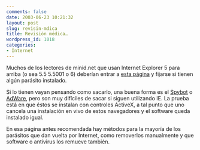 ```yaml
---
comments: false
date: 2003-06-23 10:21:32
layout: post
slug: revisin-mdica
title: Revisión médica…
wordpress_id: 1018
categories:
- Internet
---
```


Muchos de los lectores de minid.net que usan Internet Explorer 5 para arriba (o sea 5.5 5.5001 o 6) deberían entrar a [esta página](http://www.doxdesk.com/parasite/) y fijarse si tienen algún parásito instalado.





Si lo tienen vayan pensando como sacarlo, una buena forma es el [Spybot](http://spybot.eon.net.au) o [AdWare](http://www.lavasoftusa.com), pero son muy difíciles de sacar si siguen utilizando IE. La prueba está en que éstos se instalan con controles ActiveX, a tal punto que uno cancela una instalación en vivo de estos navegadores y el software queda instalado igual.





En esa página antes recomendada hay métodos para la mayoría de los parásitos que dan vuelta por Internet, como removerlos manualmente y que software o antivirus los remueve también.




 
